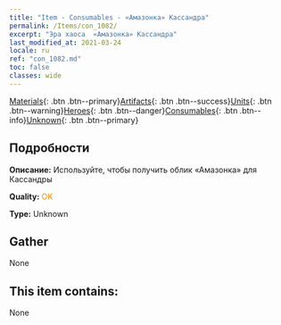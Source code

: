 ```yaml
---
title: "Item - Consumables - «Амазонка» Кассандра"
permalink: /Items/con_1082/
excerpt: "Эра хаоса  «Амазонка» Кассандра"
last_modified_at: 2021-03-24
locale: ru
ref: "con_1082.md"
toc: false
classes: wide
---
```

 [Materials](/ru/Items/){: .btn .btn--primary}[Artifacts](/ru/Items/Artifacts/){: .btn .btn--success}[Units](/ru/Items/Units/){: .btn .btn--warning}[Heroes](/ru/Items/Heroes/){: .btn .btn--danger}[Consumables](/ru/Items/Consumables/){: .btn .btn--info}[Unknown](/ru/Items/Unknown/){: .btn .btn--primary}

## Подробности
 **Описание:** Используйте, чтобы получить облик «Амазонка» для Кассандры

 **Quality:** <span style="color: #FF8C00">OK</span>

 **Type:** Unknown

## Gather

  None

## This item contains:

  None

